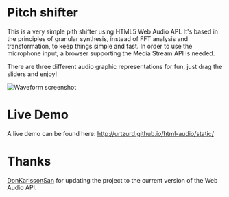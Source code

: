 Pitch shifter
=============

This is a very simple pith shifter using HTML5 Web Audio API. It's based in the principles of granular synthesis,
instead of FFT analysis and transformation, to keep things simple and fast. In order to use the microphone input, a
browser supporting the Media Stream API is needed.

There are three different audio graphic representations for fun, just drag the sliders and enjoy!

![Waveform screenshot](http://urtzurd.github.io/html-audio/static/img/screenshot.png "Screenshot of the waveform display")

Live Demo
=========
A live demo can be found here: <a href="http://urtzurd.github.io/html-audio/static/">http://urtzurd.github.io/html-audio/static/</a>

Thanks
======
[DonKarlssonSan](http://github.com/DonKarlssonSan) for updating the project to the current version of the Web Audio API.
